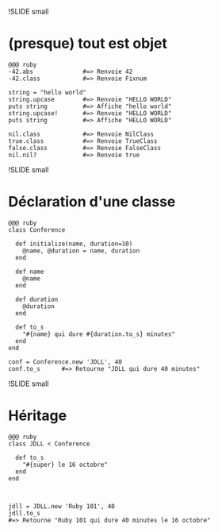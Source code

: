 !SLIDE small
# (presque) tout est objet

    @@@ ruby
    -42.abs              #=> Renvoie 42
    -42.class            #=> Renvoie Fixnum
    
    string = "hello world"
    string.upcase        #=> Renvoie "HELLO WORLD"
    puts string          #=> Affiche "hello world"
    string.upcase!       #=> Renvoie "HELLO WORLD"
    puts string          #=> Affiche "HELLO WORLD"
    
    nil.class            #=> Renvoie NilClass
    true.class           #=> Renvoie TrueClass
    false.class          #=> Renvoie FalseClass
    nil.nil?             #=> Renvoie true
    

!SLIDE small
# Déclaration d'une classe

    @@@ ruby
    class Conference
      
      def initialize(name, duration=10)
        @name, @duration = name, duration
      end
      
      def name
        @name
      end
      
      def duration
        @duration
      end
      
      def to_s
        "#{name} qui dure #{duration.to_s} minutes"
      end
    end
    
    conf = Conference.new 'JDLL', 40
    conf.to_s      #=> Retourne "JDLL qui dure 40 minutes"

!SLIDE small
# Héritage

    @@@ ruby
    class JDLL < Conference
      
      def to_s
        "#{super} le 16 octobre"
      end
    end
    
    
    
    jdll = JDLL.new 'Ruby 101', 40
    jdll.to_s
    #=> Retourne "Ruby 101 qui dure 40 minutes le 16 octobre"